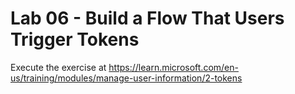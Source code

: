 # Lab 06 - Build a Flow That Users Trigger Tokens

Execute the exercise at <https://learn.microsoft.com/en-us/training/modules/manage-user-information/2-tokens>
